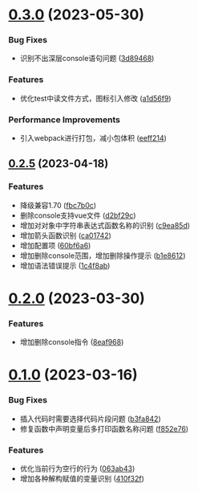 # [0.3.0](https://github.com/eloen1998/qk-console/compare/v0.2.5...v0.3.0) (2023-05-30)


### Bug Fixes

* 识别不出深层console语句问题 ([3d89468](https://github.com/eloen1998/qk-console/commit/3d894682928fae9454af847207420f91eb6d7504))


### Features

* 优化test中读文件方式，图标引入修改 ([a1d56f9](https://github.com/eloen1998/qk-console/commit/a1d56f94370efc88273894fa42de95fbbf15b7a9))


### Performance Improvements

* 引入webpack进行打包，减小包体积 ([eeff214](https://github.com/eloen1998/qk-console/commit/eeff214573ecc1355af09dd96529c80477611bcf))



## [0.2.5](https://github.com/eloen1998/qk-console/compare/v0.2.0...v0.2.5) (2023-04-18)


### Features

* 降级兼容1.70 ([fbc7b0c](https://github.com/eloen1998/qk-console/commit/fbc7b0c7ed4c81854c4cd24d542eeb01771b955b))
* 删除console支持vue文件 ([d2bf29c](https://github.com/eloen1998/qk-console/commit/d2bf29c1ffcd3496f8d2b294328252a82750d85d))
* 增加对对象中字符串表达式函数名称的识别 ([c9ea85d](https://github.com/eloen1998/qk-console/commit/c9ea85d6595f7056c5fb69943acd8b085bce84c5))
* 增加箭头函数识别 ([ca01742](https://github.com/eloen1998/qk-console/commit/ca01742ff7799c9c325c0b356afeacb8f77b3ef1))
* 增加配置项 ([60bf6a6](https://github.com/eloen1998/qk-console/commit/60bf6a6f680147dc6c6537299605dff117e1a556))
* 增加删除console范围，增加删除操作提示 ([b1e8612](https://github.com/eloen1998/qk-console/commit/b1e8612ba35aeb7a725f161e00666d09a8ff8aba))
* 增加语法错误提示 ([1c4f8ab](https://github.com/eloen1998/qk-console/commit/1c4f8ab3df7ad5ead8d819375248e2c07f114b64))



# [0.2.0](https://github.com/eloen1998/qk-console/compare/v0.1.0...v0.2.0) (2023-03-30)


### Features

* 增加删除console指令 ([8eaf968](https://github.com/eloen1998/qk-console/commit/8eaf968689a61479435ceeac842e27471525dd68))



# [0.1.0](https://github.com/eloen1998/qk-console/compare/f852e76d612801a2d3d664fa454bd8790eafbe30...v0.1.0) (2023-03-16)


### Bug Fixes

* 插入代码时需要选择代码片段问题 ([b3fa842](https://github.com/eloen1998/qk-console/commit/b3fa842aa61124eb79a5350a43bf6d79c53495a4))
* 修复函数中声明变量后多打印函数名称问题 ([f852e76](https://github.com/eloen1998/qk-console/commit/f852e76d612801a2d3d664fa454bd8790eafbe30))


### Features

* 优化当前行为空行的行为 ([063ab43](https://github.com/eloen1998/qk-console/commit/063ab437205ddff979efdc10cb104b58042bea27))
* 增加各种解构赋值的变量识别 ([410f32f](https://github.com/eloen1998/qk-console/commit/410f32f1165e78983654db60cb4dafcc3881bc22))
